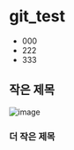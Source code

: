 # git_test
- 000
- 222
- 333

## 작은 제목
![image](https://github.com/hwangtaewook/git_test/assets/87569211/a5c8f324-7d8b-4d54-abb5-995efaa79426)

### 더 작은 제목
